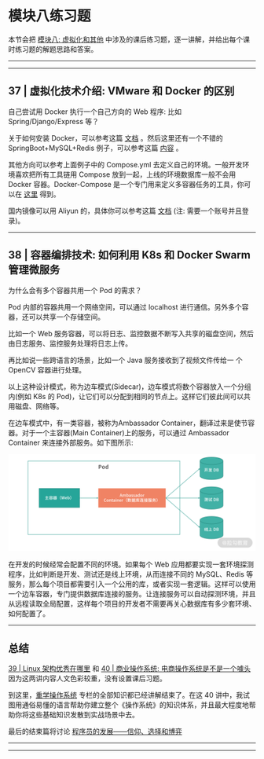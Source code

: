 # 模块八练习题

本节会把 [模块八: 虚拟化和其他](../../notes/module_8) 中涉及的课后练习题，逐一讲解，并给出每个课时练习题的解题思路和答案。

---
---

## 37 | 虚拟化技术介绍: VMware 和 Docker 的区别

自己尝试用 Docker 执行一个自己方向的 Web 程序: 比如 Spring/Django/Express 等？

关于如何安装 Docker，可以参考这篇 [文档](https://docs.docker.com/get-docker/) 。然后这里还有一个不错的 SpringBoot+MySQL+Redis
例子，可以参考这篇 [内容](https://github.com/tomoyane/springboot-bestpractice) 。

其他方向可以参考上面例子中的 Compose.yml 去定义自己的环境。一般开发环境喜欢把所有工具链用 Compose 放到一起，上线的环境数据库一般不会用 Docker 容器。Docker-Compose
是一个专门用来定义多容器任务的工具，你可以在 [这里](https://docs.docker.com/compose/install/) 得到。

国内镜像可以用 Aliyun 的，具体你可以参考这篇 [文档](https://cr.console.aliyun.com/cn-hangzhou/instances/mirrors) (注: 需要一个账号并且登录)。

---

## 38 | 容器编排技术: 如何利用 K8s 和 Docker Swarm 管理微服务

为什么会有多个容器共用一个 Pod 的需求？

Pod 内部的容器共用一个网络空间，可以通过 localhost 进行通信。另外多个容器，还可以共享一个存储空间。

比如一个 Web 服务容器，可以将日志、监控数据不断写入共享的磁盘空间，然后由日志服务、监控服务处理将日志上传。

再比如说一些跨语言的场景，比如一个 Java 服务接收到了视频文件传给一 个 OpenCV 容器进行处理。

以上这种设计模式，称为边车模式(Sidecar)，边车模式将数个容器放入一个分组内(例如 K8s 的 Pod)，让它们可以分配到相同的节点上。这样它们彼此间可以共用磁盘、网络等。

在边车模式中，有一类容器，被称为Ambassador Container，翻译过来是使节容器。对于一个主容器(Main Container)上的服务，可以通过 Ambassador Container 来连接外部服务。如下图所示:

![](../../images/module_8/e_1.png)

在开发的时候经常会配置不同的环境。如果每个 Web 应用都要实现一套环境探测程序，比如判断是开发、测试还是线上环境，从而连接不同的 MySQL、Redis
等服务，那么每个项目都需要引入一个公用的库，或者实现一套逻辑。这样可以使用一个边车容器，专门提供数据库连接的服务。让连接服务可以自动探测环境，并且从远程读取全局配置，这样每个项目的开发者不需要再关心数据库有多少套环境、如何配置了。

---

## 总结

[39 | Linux 架构优秀在哪里](lecture_39.md) 和 [40 | 商业操作系统: 电商操作系统是不是一个噱头](lecture_40.md) 因为这两讲内容人文色彩较重，没有设置课后习题。

到这里，[重学操作系统](../../README.md) 专栏的全部知识都已经讲解结束了。在这 40 讲中，我试图用通俗易懂的语言帮助你建立整个《操作系统》的知识体系，并且最大程度地帮助你将这些基础知识发散到实战场景中去。

最后的结束篇将讨论 [程序员的发展——信仰、选择和博弈](../end.md)

---
---

